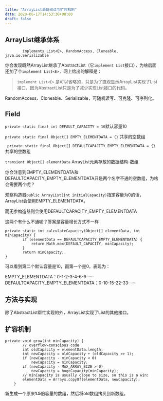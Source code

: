 ```yaml
---
title: "ArrayList源码阅读与扩容机制"
date: 2020-06-17T14:53:38+08:00
draft: false
---
```


## ArrayList继承体系

```public class ArrayList<E> extends AbstractList<E>
        implements List<E>, RandomAccess, Cloneable, java.io.Serializable
```

你会发现既然ArrayList继承了AbstractList（它`implement List`接口），为啥后面还加了个`implement List<E>`，网上给出的解释是：

> `implement List<E>` 是可以省略的，只是为了直观显示ArrayList实现了List接口，因为AbstractList只是为了减少实现List接口的代码。

RandomAccess、Cloneable、Serializable，可随机读写、可克隆、可序列化。

## Field

`private static final int DEFAULT_CAPACITY = 10`默认容量10

`private static final Object[] EMPTY_ELEMENTDATA = {}` 共享的空数组

` private static final Object[] DEFAULTCAPACITY_EMPTY_ELEMENTDATA = {}` 共享的空数组

`transient Object[] elementData` ArrayList元素存放的数据结构-数组

你会注意到EMPTY_ELEMENTDATA和DEFAULTCAPACITY_EMPTY_ELEMENTDATA只是两个名字不通的空数组，为啥会需要两个呢？

观察构造器`public ArrayList(int initialCapacity)`指定容量为0的话，ArrayList会使用EMPTY_ELEMENTDATA，

而无参构造器则会使用DEFAULTCAPACITY_EMPTY_ELEMENTDATA

这两个有什么不通呢？答案是容量增长方式不一样
```
private static int calculateCapacity(Object[] elementData, int minCapacity) {
        if (elementData == DEFAULTCAPACITY_EMPTY_ELEMENTDATA) {
            return Math.max(DEFAULT_CAPACITY, minCapacity);
        }
        return minCapacity;
}
```
可以看到第二个默认容量是10，而第一个是0，表现为：

EMPTY_ELEMENTDATA：0-1-2-3-4-6-9······
DEFAULTCAPACITY_EMPTY_ELEMENTDATA：0-10-15-22-33······

## 方法与实现

除了AbstractList帮忙实现的外，ArrayList实现了List的其他接口。

## 扩容机制

```
private void grow(int minCapacity) {
        // overflow-conscious code
        int oldCapacity = elementData.length;
        int newCapacity = oldCapacity + (oldCapacity >> 1);
        if (newCapacity - minCapacity < 0)
            newCapacity = minCapacity;
        if (newCapacity - MAX_ARRAY_SIZE > 0)
            newCapacity = hugeCapacity(minCapacity);
        // minCapacity is usually close to size, so this is a win:
        elementData = Arrays.copyOf(elementData, newCapacity);
    }
```

新生成一个原来**1.5**倍容量的数组，然后将old数组拷贝到新数组。


